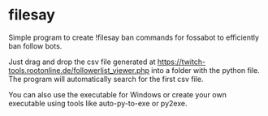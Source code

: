 # filesay

Simple program to create !filesay ban commands for fossabot to efficiently ban follow bots.

Just drag and drop the csv file generated at https://twitch-tools.rootonline.de/followerlist_viewer.php into a folder with the python file. 
The program will automatically search for the first csv file.

You can also use the executable for Windows or create your own executable using tools like auto-py-to-exe or py2exe.
